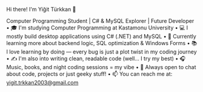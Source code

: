 Hi there! I'm Yiğit Türkkan 👋

Computer Programming Student | C# & MySQL Explorer | Future Developer
	• 🎓 I'm studying Computer Programming at Kastamonu University
	• 💻 I mostly build desktop applications using C# (.NET) and MySQL
	• 🌱 Currently learning more about backend logic, SQL optimization & Windows Forms
	• 📚 I love learning by doing — every bug is just a plot twist in my coding journey
	• ✍ I'm also into writing clean, readable code (well… I try my best)
	• 🎧 Music, books, and night coding sessions = my vibe
	• 💬 Always open to chat about code, projects or just geeky stuff!
	• 📫 You can reach me at: yigit.trkkan2003@gmail.com
